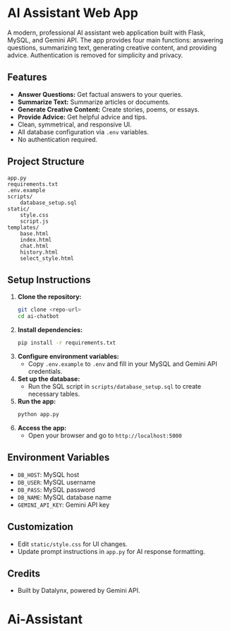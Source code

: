 # AI Assistant Web App

A modern, professional AI assistant web application built with Flask, MySQL, and Gemini API. The app provides four main functions: answering questions, summarizing text, generating creative content, and providing advice. Authentication is removed for simplicity and privacy.

## Features
- **Answer Questions:** Get factual answers to your queries.
- **Summarize Text:** Summarize articles or documents.
- **Generate Creative Content:** Create stories, poems, or essays.
- **Provide Advice:** Get helpful advice and tips.
- Clean, symmetrical, and responsive UI.
- All database configuration via `.env` variables.
- No authentication required.

## Project Structure
```
app.py
requirements.txt
.env.example
scripts/
    database_setup.sql
static/
    style.css
    script.js
templates/
    base.html
    index.html
    chat.html
    history.html
    select_style.html
```

## Setup Instructions
1. **Clone the repository:**
   ```bash
   git clone <repo-url>
   cd ai-chatbot
   ```
2. **Install dependencies:**
   ```bash
   pip install -r requirements.txt
   ```
3. **Configure environment variables:**
   - Copy `.env.example` to `.env` and fill in your MySQL and Gemini API credentials.
4. **Set up the database:**
   - Run the SQL script in `scripts/database_setup.sql` to create necessary tables.
5. **Run the app:**
   ```bash
   python app.py
   ```
6. **Access the app:**
   - Open your browser and go to `http://localhost:5000`

## Environment Variables
- `DB_HOST`: MySQL host
- `DB_USER`: MySQL username
- `DB_PASS`: MySQL password
- `DB_NAME`: MySQL database name
- `GEMINI_API_KEY`: Gemini API key

## Customization
- Edit `static/style.css` for UI changes.
- Update prompt instructions in `app.py` for AI response formatting.


## Credits
- Built by Datalynx, powered by Gemini API.
# Ai-Assistant
